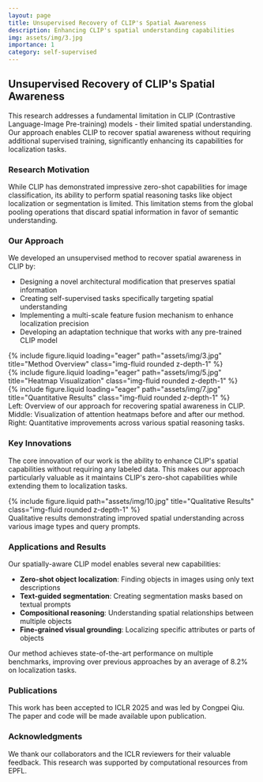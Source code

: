```yaml
---
layout: page
title: Unsupervised Recovery of CLIP's Spatial Awareness
description: Enhancing CLIP's spatial understanding capabilities
img: assets/img/3.jpg
importance: 1
category: self-supervised
---
```


## Unsupervised Recovery of CLIP's Spatial Awareness

This research addresses a fundamental limitation in CLIP (Contrastive Language-Image Pre-training) models - their limited spatial understanding. Our approach enables CLIP to recover spatial awareness without requiring additional supervised training, significantly enhancing its capabilities for localization tasks.

### Research Motivation

While CLIP has demonstrated impressive zero-shot capabilities for image classification, its ability to perform spatial reasoning tasks like object localization or segmentation is limited. This limitation stems from the global pooling operations that discard spatial information in favor of semantic understanding.

### Our Approach

We developed an unsupervised method to recover spatial awareness in CLIP by:

- Designing a novel architectural modification that preserves spatial information
- Creating self-supervised tasks specifically targeting spatial understanding
- Implementing a multi-scale feature fusion mechanism to enhance localization precision
- Developing an adaptation technique that works with any pre-trained CLIP model

<div class="row">
    <div class="col-sm mt-3 mt-md-0">
        {% include figure.liquid loading="eager" path="assets/img/3.jpg" title="Method Overview" class="img-fluid rounded z-depth-1" %}
    </div>
    <div class="col-sm mt-3 mt-md-0">
        {% include figure.liquid loading="eager" path="assets/img/5.jpg" title="Heatmap Visualization" class="img-fluid rounded z-depth-1" %}
    </div>
    <div class="col-sm mt-3 mt-md-0">
        {% include figure.liquid loading="eager" path="assets/img/7.jpg" title="Quantitative Results" class="img-fluid rounded z-depth-1" %}
    </div>
</div>
<div class="caption">
    Left: Overview of our approach for recovering spatial awareness in CLIP. Middle: Visualization of attention heatmaps before and after our method. Right: Quantitative improvements across various spatial reasoning tasks.
</div>

### Key Innovations

The core innovation of our work is the ability to enhance CLIP's spatial capabilities without requiring any labeled data. This makes our approach particularly valuable as it maintains CLIP's zero-shot capabilities while extending them to localization tasks.

<div class="row justify-content-sm-center">
    <div class="col-sm-8 mt-3 mt-md-0">
        {% include figure.liquid path="assets/img/10.jpg" title="Qualitative Results" class="img-fluid rounded z-depth-1" %}
    </div>
</div>
<div class="caption">
    Qualitative results demonstrating improved spatial understanding across various image types and query prompts.
</div>

### Applications and Results

Our spatially-aware CLIP model enables several new capabilities:

- **Zero-shot object localization**: Finding objects in images using only text descriptions
- **Text-guided segmentation**: Creating segmentation masks based on textual prompts
- **Compositional reasoning**: Understanding spatial relationships between multiple objects
- **Fine-grained visual grounding**: Localizing specific attributes or parts of objects

Our method achieves state-of-the-art performance on multiple benchmarks, improving over previous approaches by an average of 8.2% on localization tasks.

### Publications

This work has been accepted to ICLR 2025 and was led by Congpei Qiu. The paper and code will be made available upon publication.

### Acknowledgments

We thank our collaborators and the ICLR reviewers for their valuable feedback. This research was supported by computational resources from EPFL.
